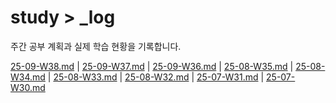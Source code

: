 # study > \_log

주간 공부 계획과 실제 학습 현황을 기록합니다.

<!-- TOC_START -->

[25-09-W38.md](/_log/25-09-W38.md) | [25-09-W37.md](/_log/25-09-W37.md) | [25-09-W36.md](/_log/25-09-W36.md) | [25-08-W35.md](/_log/25-08-W35.md) | [25-08-W34.md](/_log/25-08-W34.md) | [25-08-W33.md](/_log/25-08-W33.md) | [25-08-W32.md](/_log/25-08-W32.md) | [25-07-W31.md](/_log/25-07-W31.md) | [25-07-W30.md](/_log/25-07-W30.md)

<!-- TOC_END -->
